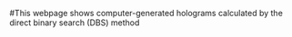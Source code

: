 #This webpage shows computer-generated holograms calculated by the direct binary search (DBS) method
